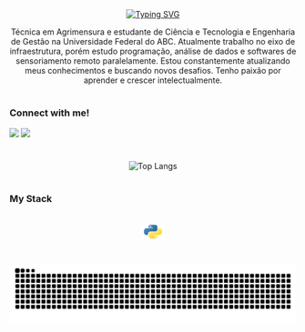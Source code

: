 <div align="center">
  <a href="https://git.io/typing-svg">
    <img src="https://readme-typing-svg.demolab.com?font=Fira+Code&weight=500&size=22&pause=1000&color=ff6699&center=true&vCenter=true&random=false&width=524&lines=%E2%8A%B9+Welcome+to+my+profile!+%CB%99%E1%B5%95%CB%99+%E2%8A%B9+" alt="Typing SVG">
  </a>
</div>

<p align="center">Técnica em Agrimensura e estudante de Ciência e Tecnologia e Engenharia de Gestão na Universidade Federal do ABC. Atualmente trabalho no eixo de infraestrutura, porém estudo programação, análise de dados e softwares de sensoriamento remoto paralelamente.
Estou constantemente atualizando meus conhecimentos e buscando novos desafios. Tenho paixão por aprender e crescer intelectualmente.

#

<img align="right" alt="" height="112px" src="https://github.com/user-attachments/assets/48f6ef0b-56c8-4db8-ba78-89074b90142f">

<h3 align="left">Connect with me!</h3>

  <a href = "mailto:eduarda.alves@aluno.ufabc.edu.br"><img src="https://img.shields.io/badge/-Gmail-ff6699?style=for-the-badge&logo=gmail&logoColor=white" target="_blank"></a>
  <a href="https://www.linkedin.com/in/mariaeduardacoutinhoalves/" target="_blank"><img src="https://img.shields.io/badge/-LinkedIn-ff6699?style=for-the-badge&logo=linkedin&logoColor=white" target="_blank"></a> 


</div>

#

<div style="text-align: center;" align="center">


![Top Langs](https://github-readme-stats.vercel.app/api/top-langs/?username=skyra18&theme=bear&layout=compact)

#

<h3 align="left">My Stack </h3>

<div style="display: inline_block"><br>
<img align="center" alt="Rafa-Python" height="30" width="40" src="https://raw.githubusercontent.com/devicons/devicon/master/icons/python/python-original.svg">


#

<picture align="center">
  <source media="(prefers-color-scheme: dark)" srcset="https://raw.githubusercontent.com/skyra18/skyra18/output/github-contribution-grid-snake-dark.svg">
  <source media="(prefers-color-scheme: light)" srcset="https://raw.githubusercontent.com/skyra18/skyra18/output/github-contribution-grid-snake-dark.svg">
  <img align="center" alt="github contribution grid snake animation" src="https://raw.githubusercontent.com/skyra18/skyra18/output/github-contribution-grid-snake.svg">
</picture>



